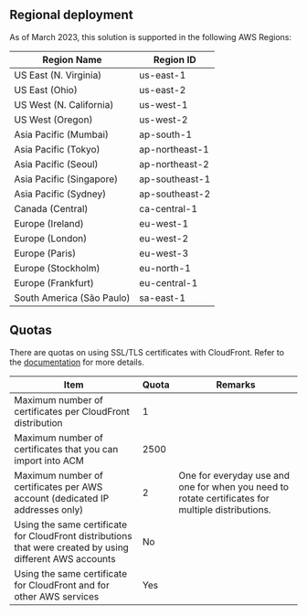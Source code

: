
## Regional deployment

As of March 2023, this solution is supported in the following AWS Regions: 

| Region Name | Region ID |
|----------|--------|
| US East (N. Virginia) | us-east-1
| US East (Ohio) | us-east-2
| US West (N. California) | us-west-1
| US West (Oregon) | us-west-2
| Asia Pacific (Mumbai) | ap-south-1
| Asia Pacific (Tokyo) | ap-northeast-1
| Asia Pacific (Seoul) | ap-northeast-2
| Asia Pacific (Singapore) | ap-southeast-1
| Asia Pacific (Sydney) | ap-southeast-2
| Canada (Central) | ca-central-1
| Europe (Ireland) | eu-west-1
| Europe (London) | eu-west-2
| Europe (Paris) | eu-west-3
| Europe (Stockholm) | eu-north-1
| Europe (Frankfurt) | eu-central-1
| South America (São Paulo) | sa-east-1


## Quotas

There are quotas on using SSL/TLS certificates with CloudFront. Refer to the [documentation](https://docs.aws.amazon.com/AmazonCloudFront/latest/DeveloperGuide/cnames-and-https-limits.html) for more details. 


|  Item  | Quota | Remarks | 
|  ----  | ----  | ----  |  
| Maximum number of certificates per CloudFront distribution | 1 |  |
| Maximum number of certificates that you can import into ACM | 2500 |  |
| Maximum number of certificates per AWS account (dedicated IP addresses only) | 2 | One for everyday use and one for when you need to rotate certificates for multiple distributions. |
| Using the same certificate for CloudFront distributions that were created by using different AWS accounts | No |  |
| Using the same certificate for CloudFront and for other AWS services | Yes |  |



